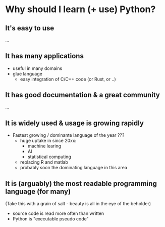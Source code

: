 # Why should I learn (+ use) Python?

## It's easy to use
...
## It has many applications

* useful in many domains
* glue language
  * easy integration of C/C++ code (or Rust, or ..)
   
## It has good documentation & a great community
...

## It is widely used & usage is growing rapidly

* Fastest growing / dominante language of the year ???
  * huge uptake in since 20xx:
    * machine learing
    * AI
    * statistical computing
  * replacing R and matlab
  * probably soon the dominating language in this area
 
 ## It is (arguably) the most readable programming language (for many)
 
 (Take this with a grain of salt - beauty is all in the eye of the beholder) 
 
 * source code is read more often than written
 * Python is "executable pseudo code"
